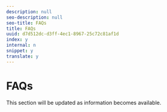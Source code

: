```yaml
---
description: null
seo-description: null
seo-title: FAQs
title: FAQs
uuid: d7d512dc-d3ff-4ec1-8967-25c72c81af1d
index: y
internal: n
snippet: y
translate: y
---
```


# FAQs

This section will be updated as information becomes available.
